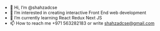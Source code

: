 - 👋 Hi, I’m @shahzadcse
- 👀 I’m interested in creating interactive Front End web development 
- 🌱 I’m currently learning React Redux Next JS
- 📫 How to reach me +971 563282183 or write shahzadcse@gmail.com

<!---
shahzadcse/shahzadcse is a ✨ special ✨ repository because its `README.md` (this file) appears on your GitHub profile.
You can click the Preview link to take a look at your changes.
--->
